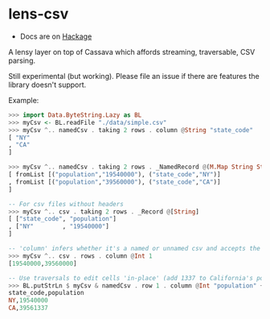 # lens-csv

* Docs are on [Hackage](http://hackage.haskell.org/package/lens-csv)

A lensy layer on top of Cassava which affords streaming, traversable, CSV parsing.

Still experimental (but working). Please file an issue if there are features the library doesn't support.

Example:

```haskell
>>> import Data.ByteString.Lazy as BL
>>> myCsv <- BL.readFile "./data/simple.csv"
>>> myCsv ^.. namedCsv . taking 2 rows . column @String "state_code" 
[ "NY"
, "CA"
]

>>> myCsv ^.. namedCsv . taking 2 rows . _NamedRecord @(M.Map String String)
[ fromList [("population","19540000"), ("state_code","NY")]
, fromList [("population","39560000"), ("state_code","CA")]
]

-- For csv files without headers
>>> myCsv ^.. csv . taking 2 rows . _Record @[String]
[ ["state_code", "population"]
, ["NY"        , "19540000"]
]

-- 'column' infers whether it's a named or unnamed csv and accepts the appropriate index type (either ByteString or Int)
>>> myCsv ^.. csv . rows . column @Int 1
[19540000,39560000]

-- Use traversals to edit cells 'in-place' (add 1337 to California's population)
>>> BL.putStrLn $ myCsv & namedCsv . row 1 . column @Int "population" +~ 1337
state_code,population
NY,19540000
CA,39561337
```
